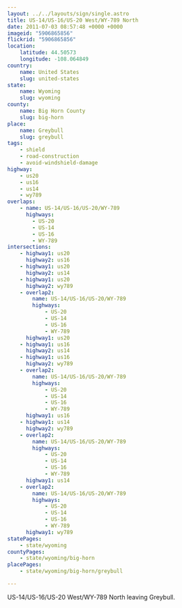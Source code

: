 ```yaml
---
layout: ../../layouts/sign/single.astro
title: US-14/US-16/US-20 West/WY-789 North
date: 2011-07-03 08:57:48 +0000 +0000
imageid: "5906865856"
flickrid: "5906865856"
location:
    latitude: 44.50573
    longitude: -108.064849
country:
    name: United States
    slug: united-states
state:
    name: Wyoming
    slug: wyoming
county:
    name: Big Horn County
    slug: big-horn
place:
    name: Greybull
    slug: greybull
tags:
    - shield
    - road-construction
    - avoid-windshield-damage
highway:
    - us20
    - us16
    - us14
    - wy789
overlaps:
    - name: US-14/US-16/US-20/WY-789
      highways:
        - US-20
        - US-14
        - US-16
        - WY-789
intersections:
    - highway1: us20
      highway2: us16
    - highway1: us20
      highway2: us14
    - highway1: us20
      highway2: wy789
    - overlap2:
        name: US-14/US-16/US-20/WY-789
        highways:
            - US-20
            - US-14
            - US-16
            - WY-789
      highway1: us20
    - highway1: us16
      highway2: us14
    - highway1: us16
      highway2: wy789
    - overlap2:
        name: US-14/US-16/US-20/WY-789
        highways:
            - US-20
            - US-14
            - US-16
            - WY-789
      highway1: us16
    - highway1: us14
      highway2: wy789
    - overlap2:
        name: US-14/US-16/US-20/WY-789
        highways:
            - US-20
            - US-14
            - US-16
            - WY-789
      highway1: us14
    - overlap2:
        name: US-14/US-16/US-20/WY-789
        highways:
            - US-20
            - US-14
            - US-16
            - WY-789
      highway1: wy789
statePages:
    - state/wyoming
countyPages:
    - state/wyoming/big-horn
placePages:
    - state/wyoming/big-horn/greybull

---
```

US-14/US-16/US-20 West/WY-789 North leaving Greybull.